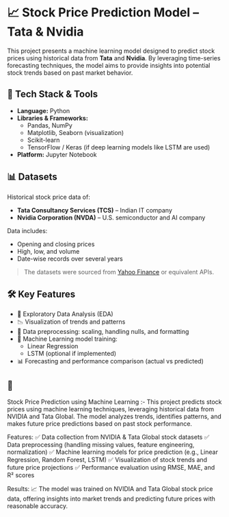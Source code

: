 # 📈 Stock Price Prediction Model – Tata & Nvidia

This project presents a machine learning model designed to predict stock prices using historical data from **Tata** and **Nvidia**. By leveraging time-series forecasting techniques, the model aims to provide insights into potential stock trends based on past market behavior.

## 🧠 Tech Stack & Tools

- **Language:** Python
- **Libraries & Frameworks:**
  - Pandas, NumPy
  - Matplotlib, Seaborn (visualization)
  - Scikit-learn
  - TensorFlow / Keras (if deep learning models like LSTM are used)
- **Platform:** Jupyter Notebook

## 📊 Datasets

Historical stock price data of:
- **Tata Consultancy Services (TCS)** – Indian IT company
- **Nvidia Corporation (NVDA)** – U.S. semiconductor and AI company

Data includes:
- Opening and closing prices
- High, low, and volume
- Date-wise records over several years

> The datasets were sourced from [Yahoo Finance](https://finance.yahoo.com/) or equivalent APIs.

## 🛠️ Key Features

- 📌 Exploratory Data Analysis (EDA)
- 📉 Visualization of trends and patterns
- 🧮 Data preprocessing: scaling, handling nulls, and formatting
- 🤖 Machine Learning model training:
  - Linear Regression
  - LSTM (optional if implemented)
- 📊 Forecasting and performance comparison (actual vs predicted)

## 📂 



Stock Price Prediction using Machine Learning :-
This project predicts stock prices using machine learning techniques, leveraging historical data from NVIDIA and Tata Global. The model analyzes trends, identifies patterns, and makes future price predictions based on past stock performance.

Features:
✅ Data collection from NVIDIA & Tata Global stock datasets
✅ Data preprocessing (handling missing values, feature engineering, normalization)
✅ Machine learning models for price prediction (e.g., Linear Regression, Random Forest, LSTM)
✅ Visualization of stock trends and future price projections
✅ Performance evaluation using RMSE, MAE, and R² scores

Results:
📈 The model was trained on NVIDIA and Tata Global stock price data, offering insights into market trends and predicting future prices with reasonable accuracy.


